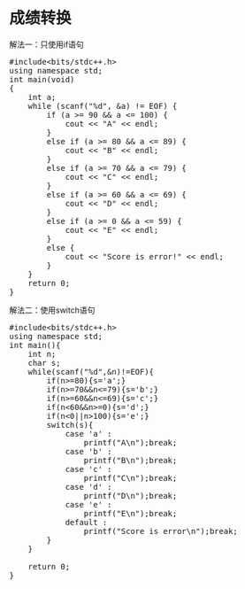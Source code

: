 # 成绩转换

解法一：只使用if语句

<pre class="EnlighterJSRAW" data-enlighter-language="cpp" data-enlighter-theme="godzilla">#include&lt;bits/stdc++.h&gt;
using namespace std;
int main(void)
{
    int a;
    while (scanf("%d", &a) != EOF) {
        if (a &gt;= 90 && a &lt;= 100) {
            cout &lt;&lt; "A" &lt;&lt; endl;
        }
        else if (a &gt;= 80 && a &lt;= 89) {
            cout &lt;&lt; "B" &lt;&lt; endl;
        }
        else if (a &gt;= 70 && a &lt;= 79) {
            cout &lt;&lt; "C" &lt;&lt; endl;
        }
        else if (a &gt;= 60 && a &lt;= 69) {
            cout &lt;&lt; "D" &lt;&lt; endl;
        }
        else if (a &gt;= 0 && a &lt;= 59) {
            cout &lt;&lt; "E" &lt;&lt; endl;
        }
        else {
            cout &lt;&lt; "Score is error!" &lt;&lt; endl;
        }
    }
    return 0;
}</pre>

解法二：使用switch语句

<pre class="EnlighterJSRAW" data-enlighter-language="c">#include&lt;bits/stdc++.h&gt;
using namespace std;
int main(){
    int n;
    char s;
    while(scanf("%d",&n)!=EOF){
        if(n&gt;=80){s='a';}
        if(n&gt;=70&&n&lt;=79){s='b';}
        if(n&gt;=60&&n&lt;=69){s='c';}
        if(n&lt;60&&n&gt;=0){s='d';}
        if(n&lt;0||n&gt;100){s='e';}
        switch(s){
            case 'a' :
                printf("A\n");break;
            case 'b' :
                printf("B\n");break;
            case 'c' :
                printf("C\n");break;
            case 'd' :
                printf("D\n");break;
            case 'e' :
                printf("E\n");break;
            default :
                printf("Score is error\n");break;
        }
    }
    
    return 0;
}</pre>

&nbsp;
